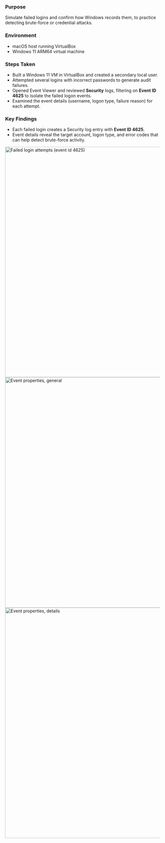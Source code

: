 ### Purpose
Simulate failed logins and confirm how Windows records them, to practice detecting brute-force or credential attacks.

### Environment
- macOS host running VirtualBox  
- Windows 11 ARM64 virtual machine

### Steps Taken
- Built a Windows 11 VM in VirtualBox and created a secondary local user.
- Attempted several logins with incorrect passwords to generate audit failures.
- Opened Event Viewer and reviewed **Security** logs, filtering on **Event ID 4625** to isolate the failed logon events.
- Examined the event details (username, logon type, failure reason) for each attempt.

### Key Findings
- Each failed login creates a Security log entry with **Event ID 4625**.
- Event details reveal the target account, logon type, and error codes that can help detect brute-force activity.

<img width="895" height="751" alt="Failed login attempts (event id 4625)" src="https://github.com/user-attachments/assets/7e07b075-11b5-4d4c-b704-cc735650d73d" />
<img width="895" height="751" alt="Event properties, general" src="https://github.com/user-attachments/assets/77739bcb-bcbc-47f8-ad17-41a5e888ecba" />
<img width="895" height="751" alt="Event properties, details" src="https://github.com/user-attachments/assets/95afe646-7a7c-494a-834d-7b0c79709cd6" />
